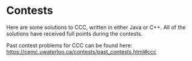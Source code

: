 # Contests
Here are some solutions to CCC, written in either Java or C++. All of the solutions have received full points during the contests.

Past contest problems for CCC can be found here: https://cemc.uwaterloo.ca/contests/past_contests.html#ccc
